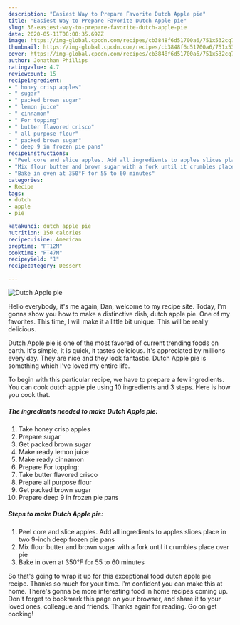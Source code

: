 ```yaml
---
description: "Easiest Way to Prepare Favorite Dutch Apple pie"
title: "Easiest Way to Prepare Favorite Dutch Apple pie"
slug: 36-easiest-way-to-prepare-favorite-dutch-apple-pie
date: 2020-05-11T08:00:35.692Z
image: https://img-global.cpcdn.com/recipes/cb3848f6d51700a6/751x532cq70/dutch-apple-pie-recipe-main-photo.jpg
thumbnail: https://img-global.cpcdn.com/recipes/cb3848f6d51700a6/751x532cq70/dutch-apple-pie-recipe-main-photo.jpg
cover: https://img-global.cpcdn.com/recipes/cb3848f6d51700a6/751x532cq70/dutch-apple-pie-recipe-main-photo.jpg
author: Jonathan Phillips
ratingvalue: 4.7
reviewcount: 15
recipeingredient:
- " honey crisp apples"
- " sugar"
- " packed brown sugar"
- " lemon juice"
- " cinnamon"
- " For topping"
- " butter flavored crisco"
- " all purpose flour"
- " packed brown sugar"
- " deep 9 in frozen pie pans"
recipeinstructions:
- "Peel core and slice apples. Add all ingredients to apples slices place in two 9-inch deep frozen pie pans"
- "Mix flour butter and brown sugar with a fork until it crumbles place over pie"
- "Bake in oven at 350°F for 55 to 60 minutes"
categories:
- Recipe
tags:
- dutch
- apple
- pie

katakunci: dutch apple pie 
nutrition: 150 calories
recipecuisine: American
preptime: "PT12M"
cooktime: "PT47M"
recipeyield: "1"
recipecategory: Dessert

---
```



![Dutch Apple pie](https://img-global.cpcdn.com/recipes/cb3848f6d51700a6/751x532cq70/dutch-apple-pie-recipe-main-photo.jpg)

Hello everybody, it's me again, Dan, welcome to my recipe site. Today, I'm gonna show you how to make a distinctive dish, dutch apple pie. One of my favorites. This time, I will make it a little bit unique. This will be really delicious.

Dutch Apple pie is one of the most favored of current trending foods on earth. It's simple, it is quick, it tastes delicious. It's appreciated by millions every day. They are nice and they look fantastic. Dutch Apple pie is something which I've loved my entire life.




To begin with this particular recipe, we have to prepare a few ingredients. You can cook dutch apple pie using 10 ingredients and 3 steps. Here is how you cook that.

##### The ingredients needed to make Dutch Apple pie:

1. Take  honey crisp apples
1. Prepare  sugar
1. Get  packed brown sugar
1. Make ready  lemon juice
1. Make ready  cinnamon
1. Prepare  For topping:
1. Take  butter flavored crisco
1. Prepare  all purpose flour
1. Get  packed brown sugar
1. Prepare  deep 9 in frozen pie pans




##### Steps to make Dutch Apple pie:

1. Peel core and slice apples. Add all ingredients to apples slices place in two 9-inch deep frozen pie pans
1. Mix flour butter and brown sugar with a fork until it crumbles place over pie
1. Bake in oven at 350°F for 55 to 60 minutes




So that's going to wrap it up for this exceptional food dutch apple pie recipe. Thanks so much for your time. I'm confident you can make this at home. There's gonna be more interesting food in home recipes coming up. Don't forget to bookmark this page on your browser, and share it to your loved ones, colleague and friends. Thanks again for reading. Go on get cooking!
